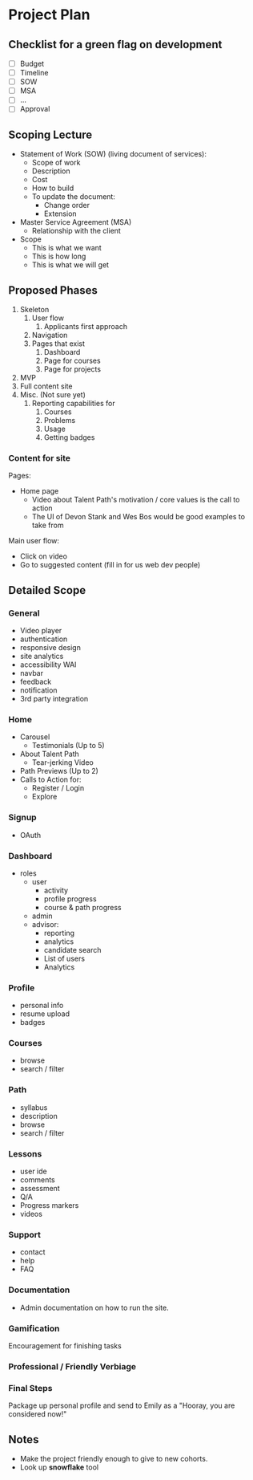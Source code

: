 # Project Plan

## Checklist for a green flag on development

- [ ] Budget
- [ ] Timeline
- [ ] SOW
- [ ] MSA
- [ ] ...
- [ ] Approval

## Scoping Lecture

- Statement of Work (SOW) (living document of services):
  - Scope of work
  - Description
  - Cost
  - How to build
  - To update the document:
    - Change order
    - Extension
- Master Service Agreement (MSA)
  - Relationship with the client
- Scope
  - This is what we want
  - This is how long
  - This is what we will get

## Proposed Phases

1. Skeleton
   1. User flow
      1. Applicants first approach
   2. Navigation
   3. Pages that exist
      1. Dashboard
      2. Page for courses
      3. Page for projects
2. MVP
3. Full content site
4. Misc. (Not sure yet)
   1. Reporting capabilities for
      1. Courses
      2. Problems
      3. Usage
      4. Getting badges

### Content for site

Pages:

- Home page
  - Video about Talent Path's motivation / core values is the call to action
  - The UI of Devon Stank and Wes Bos would be good examples to take from

Main user flow:

- Click on video
- Go to suggested content (fill in for us web dev people)

## Detailed Scope

### General

- Video player
- authentication
- responsive design
- site analytics
- accessibility WAI
- navbar
- feedback
- notification
- 3rd party integration

### Home

- Carousel
  - Testimonials (Up to 5)
- About Talent Path
  - Tear-jerking Video
- Path Previews (Up to 2)
- Calls to Action for:
  - Register / Login
  - Explore

### Signup

- OAuth

### Dashboard

- roles
  - user
    - activity
    - profile progress
    - course & path progress
  - admin
  - advisor:
    - reporting
    - analytics
    - candidate search
    - List of users
    - Analytics

### Profile

- personal info
- resume upload
- badges

### Courses

- browse
- search / filter

### Path

- syllabus
- description
- browse
- search / filter

### Lessons

- user ide
- comments
- assessment
- Q/A
- Progress markers
- videos

### Support

- contact
- help
- FAQ

### Documentation

- Admin documentation on how to run the site.

### Gamification

Encouragement for finishing tasks

### Professional / Friendly Verbiage

### Final Steps

Package up personal profile and send to Emily as a "Hooray, you are considered now!"

## Notes

- Make the project friendly enough to give to new cohorts.
- Look up **snowflake** tool
